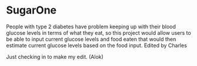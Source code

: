 # SugarOne
People with type 2 diabetes have problem keeping up with their blood glucose levels in terms of what they eat, so this project would allow users to be able to input current glucose levels and food eaten that would then estimate current glucose levels based on the food input. 
Edited by Charles

Just checking in to make my edit. (Alok)